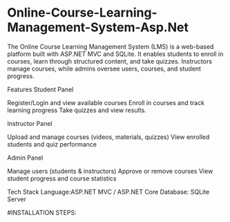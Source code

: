 
# Online-Course-Learning-Management-System-Asp.Net
The Online Course Learning Management System (LMS) is a web-based platform built with ASP.NET MVC and SQLite. It enables students to enroll in courses, learn through structured content, and take quizzes. Instructors manage courses, while admins oversee users, courses, and student progress.


Features
Student Panel

Register/Login and view available courses
Enroll in courses and track learning progress
Take quizzes and view results.

Instructor Panel

Upload and manage courses (videos, materials, quizzes)
View enrolled students and quiz performance

Admin Panel

Manage users (students & instructors)
Approve or remove courses
View student progress and course statistics

Tech Stack
Language:ASP.NET MVC / ASP.NET Core
Database: SQLite Server

#INSTALLATION STEPS:
